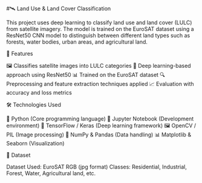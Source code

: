 #🛰️ Land Use & Land Cover Classification

This project uses deep learning to classify land use and land cover (LULC) from satellite imagery. The model is trained on the EuroSAT dataset using a ResNet50 CNN model to distinguish between different land types such as forests, water bodies, urban areas, and agricultural land.

🚀 Features

🖼️ Classifies satellite images into LULC categories
🧠 Deep learning-based approach using ResNet50
📊 Trained on the EuroSAT dataset
🔍 Preprocessing and feature extraction techniques applied
📈 Evaluation with accuracy and loss metrics

🛠️ Technologies Used

🐍 Python (Core programming language)
📒 Jupyter Notebook (Development environment)
🧠 TensorFlow / Keras (Deep learning framework)
🖼️ OpenCV / PIL (Image processing)
🔢 NumPy & Pandas (Data handling)
📊 Matplotlib & Seaborn (Visualization)

📂 Dataset

Dataset Used: EuroSAT RGB (jpg format)
Classes: Residential, Industrial, Forest, Water, Agricultural land, etc.
